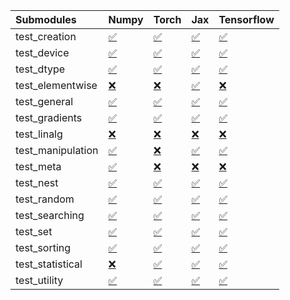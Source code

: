 | Submodules        | Numpy                                                                                                                           | Torch                                                                                                                           | Jax                                                                                                                             | Tensorflow                                                                                                                      |
|:------------------|:--------------------------------------------------------------------------------------------------------------------------------|:--------------------------------------------------------------------------------------------------------------------------------|:--------------------------------------------------------------------------------------------------------------------------------|:--------------------------------------------------------------------------------------------------------------------------------|
| test_creation     | <a href="https://github.com/unifyai/ivy/runs/7853517300?check_suite_focus=true" rel="noopener noreferrer" target="_blank">✅</a> | <a href="https://github.com/unifyai/ivy/runs/7853519504?check_suite_focus=true" rel="noopener noreferrer" target="_blank">✅</a> | <a href="https://github.com/unifyai/ivy/runs/7853521953?check_suite_focus=true" rel="noopener noreferrer" target="_blank">✅</a> | <a href="https://github.com/unifyai/ivy/runs/7853524372?check_suite_focus=true" rel="noopener noreferrer" target="_blank">✅</a> |
| test_device       | <a href="https://github.com/unifyai/ivy/runs/7853517489?check_suite_focus=true" rel="noopener noreferrer" target="_blank">✅</a> | <a href="https://github.com/unifyai/ivy/runs/7853519626?check_suite_focus=true" rel="noopener noreferrer" target="_blank">✅</a> | <a href="https://github.com/unifyai/ivy/runs/7853522166?check_suite_focus=true" rel="noopener noreferrer" target="_blank">✅</a> | <a href="https://github.com/unifyai/ivy/runs/7853524486?check_suite_focus=true" rel="noopener noreferrer" target="_blank">✅</a> |
| test_dtype        | <a href="https://github.com/unifyai/ivy/runs/7853517618?check_suite_focus=true" rel="noopener noreferrer" target="_blank">✅</a> | <a href="https://github.com/unifyai/ivy/runs/7853519759?check_suite_focus=true" rel="noopener noreferrer" target="_blank">✅</a> | <a href="https://github.com/unifyai/ivy/runs/7853522311?check_suite_focus=true" rel="noopener noreferrer" target="_blank">✅</a> | <a href="https://github.com/unifyai/ivy/runs/7853524610?check_suite_focus=true" rel="noopener noreferrer" target="_blank">✅</a> |
| test_elementwise  | <a href="https://github.com/unifyai/ivy/runs/7853517744?check_suite_focus=true" rel="noopener noreferrer" target="_blank">❌</a> | <a href="https://github.com/unifyai/ivy/runs/7853519905?check_suite_focus=true" rel="noopener noreferrer" target="_blank">❌</a> | <a href="https://github.com/unifyai/ivy/runs/7853522503?check_suite_focus=true" rel="noopener noreferrer" target="_blank">✅</a> | <a href="https://github.com/unifyai/ivy/runs/7853524739?check_suite_focus=true" rel="noopener noreferrer" target="_blank">❌</a> |
| test_general      | <a href="https://github.com/unifyai/ivy/runs/7853517947?check_suite_focus=true" rel="noopener noreferrer" target="_blank">✅</a> | <a href="https://github.com/unifyai/ivy/runs/7853520022?check_suite_focus=true" rel="noopener noreferrer" target="_blank">✅</a> | <a href="https://github.com/unifyai/ivy/runs/7853522667?check_suite_focus=true" rel="noopener noreferrer" target="_blank">✅</a> | <a href="https://github.com/unifyai/ivy/runs/7853524880?check_suite_focus=true" rel="noopener noreferrer" target="_blank">✅</a> |
| test_gradients    | <a href="https://github.com/unifyai/ivy/runs/7853518067?check_suite_focus=true" rel="noopener noreferrer" target="_blank">✅</a> | <a href="https://github.com/unifyai/ivy/runs/7853520159?check_suite_focus=true" rel="noopener noreferrer" target="_blank">✅</a> | <a href="https://github.com/unifyai/ivy/runs/7853522824?check_suite_focus=true" rel="noopener noreferrer" target="_blank">✅</a> | <a href="https://github.com/unifyai/ivy/runs/7853524992?check_suite_focus=true" rel="noopener noreferrer" target="_blank">✅</a> |
| test_linalg       | <a href="https://github.com/unifyai/ivy/runs/7853518199?check_suite_focus=true" rel="noopener noreferrer" target="_blank">❌</a> | <a href="https://github.com/unifyai/ivy/runs/7853520286?check_suite_focus=true" rel="noopener noreferrer" target="_blank">❌</a> | <a href="https://github.com/unifyai/ivy/runs/7853522975?check_suite_focus=true" rel="noopener noreferrer" target="_blank">❌</a> | <a href="https://github.com/unifyai/ivy/runs/7853525102?check_suite_focus=true" rel="noopener noreferrer" target="_blank">❌</a> |
| test_manipulation | <a href="https://github.com/unifyai/ivy/runs/7853518334?check_suite_focus=true" rel="noopener noreferrer" target="_blank">✅</a> | <a href="https://github.com/unifyai/ivy/runs/7853520418?check_suite_focus=true" rel="noopener noreferrer" target="_blank">❌</a> | <a href="https://github.com/unifyai/ivy/runs/7853523103?check_suite_focus=true" rel="noopener noreferrer" target="_blank">✅</a> | <a href="https://github.com/unifyai/ivy/runs/7853525202?check_suite_focus=true" rel="noopener noreferrer" target="_blank">✅</a> |
| test_meta         | <a href="https://github.com/unifyai/ivy/runs/7853518442?check_suite_focus=true" rel="noopener noreferrer" target="_blank">✅</a> | <a href="https://github.com/unifyai/ivy/runs/7853520658?check_suite_focus=true" rel="noopener noreferrer" target="_blank">❌</a> | <a href="https://github.com/unifyai/ivy/runs/7853523242?check_suite_focus=true" rel="noopener noreferrer" target="_blank">❌</a> | <a href="https://github.com/unifyai/ivy/runs/7853525367?check_suite_focus=true" rel="noopener noreferrer" target="_blank">❌</a> |
| test_nest         | <a href="https://github.com/unifyai/ivy/runs/7853518573?check_suite_focus=true" rel="noopener noreferrer" target="_blank">✅</a> | <a href="https://github.com/unifyai/ivy/runs/7853520802?check_suite_focus=true" rel="noopener noreferrer" target="_blank">✅</a> | <a href="https://github.com/unifyai/ivy/runs/7853523363?check_suite_focus=true" rel="noopener noreferrer" target="_blank">✅</a> | <a href="https://github.com/unifyai/ivy/runs/7853525499?check_suite_focus=true" rel="noopener noreferrer" target="_blank">✅</a> |
| test_random       | <a href="https://github.com/unifyai/ivy/runs/7853518714?check_suite_focus=true" rel="noopener noreferrer" target="_blank">✅</a> | <a href="https://github.com/unifyai/ivy/runs/7853520924?check_suite_focus=true" rel="noopener noreferrer" target="_blank">✅</a> | <a href="https://github.com/unifyai/ivy/runs/7853523488?check_suite_focus=true" rel="noopener noreferrer" target="_blank">✅</a> | <a href="https://github.com/unifyai/ivy/runs/7853525643?check_suite_focus=true" rel="noopener noreferrer" target="_blank">✅</a> |
| test_searching    | <a href="https://github.com/unifyai/ivy/runs/7853518832?check_suite_focus=true" rel="noopener noreferrer" target="_blank">✅</a> | <a href="https://github.com/unifyai/ivy/runs/7853521120?check_suite_focus=true" rel="noopener noreferrer" target="_blank">✅</a> | <a href="https://github.com/unifyai/ivy/runs/7853523606?check_suite_focus=true" rel="noopener noreferrer" target="_blank">✅</a> | <a href="https://github.com/unifyai/ivy/runs/7853525787?check_suite_focus=true" rel="noopener noreferrer" target="_blank">✅</a> |
| test_set          | <a href="https://github.com/unifyai/ivy/runs/7853518956?check_suite_focus=true" rel="noopener noreferrer" target="_blank">✅</a> | <a href="https://github.com/unifyai/ivy/runs/7853521294?check_suite_focus=true" rel="noopener noreferrer" target="_blank">✅</a> | <a href="https://github.com/unifyai/ivy/runs/7853523746?check_suite_focus=true" rel="noopener noreferrer" target="_blank">✅</a> | <a href="https://github.com/unifyai/ivy/runs/7853525896?check_suite_focus=true" rel="noopener noreferrer" target="_blank">✅</a> |
| test_sorting      | <a href="https://github.com/unifyai/ivy/runs/7853519084?check_suite_focus=true" rel="noopener noreferrer" target="_blank">✅</a> | <a href="https://github.com/unifyai/ivy/runs/7853521459?check_suite_focus=true" rel="noopener noreferrer" target="_blank">✅</a> | <a href="https://github.com/unifyai/ivy/runs/7853523883?check_suite_focus=true" rel="noopener noreferrer" target="_blank">✅</a> | <a href="https://github.com/unifyai/ivy/runs/7853526069?check_suite_focus=true" rel="noopener noreferrer" target="_blank">✅</a> |
| test_statistical  | <a href="https://github.com/unifyai/ivy/runs/7853519213?check_suite_focus=true" rel="noopener noreferrer" target="_blank">❌</a> | <a href="https://github.com/unifyai/ivy/runs/7853521604?check_suite_focus=true" rel="noopener noreferrer" target="_blank">✅</a> | <a href="https://github.com/unifyai/ivy/runs/7853524051?check_suite_focus=true" rel="noopener noreferrer" target="_blank">✅</a> | <a href="https://github.com/unifyai/ivy/runs/7853526302?check_suite_focus=true" rel="noopener noreferrer" target="_blank">✅</a> |
| test_utility      | <a href="https://github.com/unifyai/ivy/runs/7853519362?check_suite_focus=true" rel="noopener noreferrer" target="_blank">✅</a> | <a href="https://github.com/unifyai/ivy/runs/7853521730?check_suite_focus=true" rel="noopener noreferrer" target="_blank">✅</a> | <a href="https://github.com/unifyai/ivy/runs/7853524177?check_suite_focus=true" rel="noopener noreferrer" target="_blank">✅</a> | <a href="https://github.com/unifyai/ivy/runs/7853526531?check_suite_focus=true" rel="noopener noreferrer" target="_blank">✅</a> |